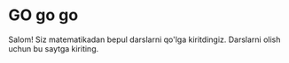 # GO go go
Salom! Siz matematikadan bepul darslarni qo'lga kiritdingiz. Darslarni olish uchun bu saytga kiriting.
